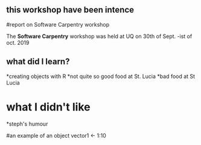 ## this workshop have been intence

#report on Software Carpentry workshop

The **Software Carpentry** workshop was held at UQ on 30th of Sept. -ist of oct. 2019

## what did I learn?
*creating objects with R
*not quite so good food at St. Lucia
*bad food at St Lucia

# what I didn't like
*steph's humour

#an example of an object
vector1 <- 1:10

